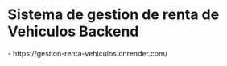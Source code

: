 <h1>
Sistema de gestion de renta de Vehiculos Backend
</h1>
- https://gestion-renta-vehiculos.onrender.com/
